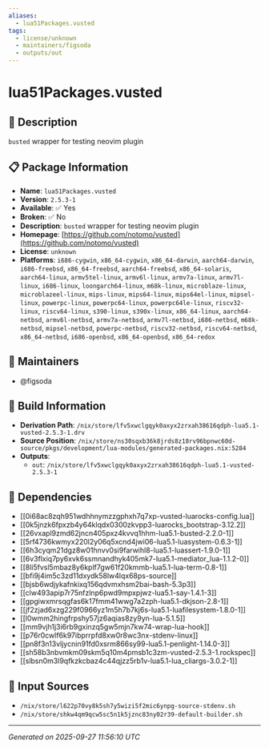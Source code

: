 ```yaml
---
aliases:
  - lua51Packages.vusted
tags:
  - license/unknown
  - maintainers/figsoda
  - outputs/out
---
```


# lua51Packages.vusted

## 📝 Description

`busted` wrapper for testing neovim plugin

## 📋 Package Information

- **Name**: `lua51Packages.vusted`
- **Version**: `2.5.3-1`
- **Available**: ✅ Yes
- **Broken**: ✅ No
- **Description**: `busted` wrapper for testing neovim plugin
- **Homepage**: [https://github.com/notomo/vusted](https://github.com/notomo/vusted)
- **License**: `unknown`
- **Platforms**: `i686-cygwin`, `x86_64-cygwin`, `x86_64-darwin`, `aarch64-darwin`, `i686-freebsd`, `x86_64-freebsd`, `aarch64-freebsd`, `x86_64-solaris`, `aarch64-linux`, `armv5tel-linux`, `armv6l-linux`, `armv7a-linux`, `armv7l-linux`, `i686-linux`, `loongarch64-linux`, `m68k-linux`, `microblaze-linux`, `microblazeel-linux`, `mips-linux`, `mips64-linux`, `mips64el-linux`, `mipsel-linux`, `powerpc-linux`, `powerpc64-linux`, `powerpc64le-linux`, `riscv32-linux`, `riscv64-linux`, `s390-linux`, `s390x-linux`, `x86_64-linux`, `aarch64-netbsd`, `armv6l-netbsd`, `armv7a-netbsd`, `armv7l-netbsd`, `i686-netbsd`, `m68k-netbsd`, `mipsel-netbsd`, `powerpc-netbsd`, `riscv32-netbsd`, `riscv64-netbsd`, `x86_64-netbsd`, `i686-openbsd`, `x86_64-openbsd`, `x86_64-redox`
## 👥 Maintainers

- @figsoda


## 🔧 Build Information

- **Derivation Path**: `/nix/store/lfv5xwclgqyk0axyx2zrxah38616qdph-lua5.1-vusted-2.5.3-1.drv`
- **Source Position**: `/nix/store/ns30sqxb36k8jrds8z18rv96bpnwc60d-source/pkgs/development/lua-modules/generated-packages.nix:5284`
- **Outputs**:
  - `out`:  `/nix/store/lfv5xwclgqyk0axyx2zrxah38616qdph-lua5.1-vusted-2.5.3-1`

## 🔗 Dependencies

- [[0i68ac8zqh951wdhhnymzzgphxh7q7xp-vusted-luarocks-config.lua]]
- [[0k5jnzk6fpxzb4y64klqdx0300zkvpp3-luarocks_bootstrap-3.12.2]]
- [[26vxapl9zmd62jncn405pxz4kvvq1hhm-lua5.1-busted-2.2.0-1]]
- [[5rf4736kwmyx220l2y06q5xcnd4jwi06-lua5.1-luasystem-0.6.3-1]]
- [[6h3cyqm21dgz8w01hnvv0si9farwihl8-lua5.1-luassert-1.9.0-1]]
- [[6v3flxiq7py6xvk6ssmnandhyk405mk7-lua5.1-mediator_lua-1.1.2-0]]
- [[8li5fvsl5mbaz8y6kplf7gw61f20kmmb-lua5.1-lua-term-0.8-1]]
- [[bfi9j4im5c3zd11dxydk58lw4lqx68ps-source]]
- [[bjsb6wdjykafnkixq156qdvmxhsm2bai-bash-5.3p3]]
- [[clw493apip7r75nfzlnp6pwd9mpxpjwz-lua5.1-say-1.4.1-3]]
- [[gpgiwxmrsqgfas6k17fmm41wwg7a2zph-lua5.1-dkjson-2.8-1]]
- [[jf2zjad6xzg229f0966yz1m5h7b7kj6s-lua5.1-luafilesystem-1.8.0-1]]
- [[l0wmm2hingfrpshy57jz6aqias8zy9yn-lua-5.1.5]]
- [[mm9vjh1j3i6rb9gxinzq5gw5mjn7kw74-wrap-lua-hook]]
- [[p76r0cwlf6k97ibprrpfd8xw0r8wc3nx-stdenv-linux]]
- [[pn8f3n13vljycnin91fd0xsrm866sy99-lua5.1-penlight-1.14.0-3]]
- [[sh58b3nbvmkm09skm5q10m4pmsb1c3zm-vusted-2.5.3-1.rockspec]]
- [[slbsn0m3l9qfkzkcbaz4c44qjzz5rb1v-lua5.1-lua_cliargs-3.0.2-1]]

## 📁 Input Sources

- `/nix/store/l622p70vy8k5sh7y5wizi5f2mic6ynpg-source-stdenv.sh`
- `/nix/store/shkw4qm9qcw5sc5n1k5jznc83ny02r39-default-builder.sh`

---
*Generated on 2025-09-27 11:56:10 UTC*

